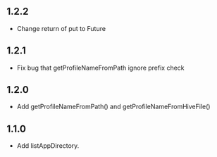 ## 1.2.2

* Change return of put to Future

## 1.2.1

* Fix bug that getProfileNameFromPath ignore prefix check

## 1.2.0

* Add getProfileNameFromPath() and getProfileNameFromHiveFile()

## 1.1.0

* Add listAppDirectory.
